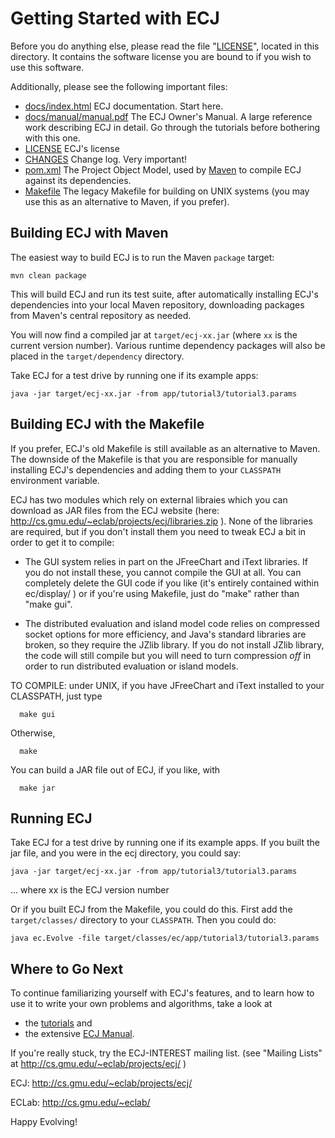# Getting Started with ECJ

Before you do anything else, please read the file "[LICENSE](LICENSE)",
located in this directory. It contains the software license
you are bound to if you wish to use this software.

Additionally, please see the following important files:

  * [docs/index.html](https://cs.gmu.edu/~eclab/projects/ecj/docs/)         ECJ documentation.  Start here.
  * [docs/manual/manual.pdf](https://cs.gmu.edu/~eclab/projects/ecj/docs/manual/manual.pdf)	The ECJ Owner's Manual.  A large reference work describing ECJ in detail.  Go through the tutorials before bothering with this one. 
  * [LICENSE](LICENSE)			ECJ's license
  * [CHANGES](CHANGES)			Change log.  Very important!
  * [pom.xml](pom.xml)			The Project Object Model, used by [Maven](http://maven.apache.org) to compile ECJ against its dependencies.
  * [Makefile](Makefile)		The legacy Makefile for building on UNIX systems (you may use this as an alternative to Maven, if you prefer).

## Building ECJ with Maven

The easiest way to build ECJ is to run the Maven `package` target:
```
mvn clean package
```
This will build ECJ and run its test suite, after automatically installing ECJ's dependencies into your local Maven repository, downloading packages from Maven's central repository as needed.

You will now find a compiled jar at `target/ecj-xx.jar` (where `xx` is the current version number).  Various runtime dependency packages will also be placed in the `target/dependency` directory.

Take ECJ for a test drive by running one if its example apps:
```
java -jar target/ecj-xx.jar -from app/tutorial3/tutorial3.params
```


## Building ECJ with the Makefile

If you prefer, ECJ's old Makefile is still available as an alternative to Maven. 
The downside of the Makefile is that you are responsible for manually installing 
ECJ's dependencies and adding them to your `CLASSPATH` environment variable.

ECJ has two modules which rely on external libraies
which you can download as JAR files from the ECJ website
(here:  http://cs.gmu.edu/~eclab/projects/ecj/libraries.zip ).
None of the libraries are required, but if you don't install
them you need to tweak ECJ a bit in order to get it to compile:

- The GUI system relies in part on the JFreeChart and iText
  libraries.  If you do not install these, you cannot compile
  the GUI at all.  You can completely delete the GUI code if
  you like (it's entirely contained within ec/display/ ) or
  if you're using Makefile, just do "make" rather than
  "make gui".

- The distributed evaluation and island model code relies on
  compressed socket options for more efficiency, and Java's
  standard libraries are broken, so they require the JZlib
  library.  If you do not install JZlib library, the code
  will still compile but you will need to turn compression
  *off* in order to run distributed evaluation or island
  models.

TO COMPILE: under UNIX, if you have JFreeChart and iText installed to your CLASSPATH, just type
```
  make gui
```
Otherwise,
```
  make
```
You can build a JAR file out of ECJ, if you like, with
```
  make jar
```

## Running ECJ

Take ECJ for a test drive by running one if its example apps.  If you built
the jar file, and you were in the ecj directory, you could say:

```
java -jar target/ecj-xx.jar -from app/tutorial3/tutorial3.params
```
... where xx is the ECJ version number

Or if you built ECJ from the Makefile, you could do this.  First
add the `target/classes/` directory to your `CLASSPATH`.  Then you could
do:
```
java ec.Evolve -file target/classes/ec/app/tutorial3/tutorial3.params
```

## Where to Go Next

To continue familiarizing yourself with ECJ's features, and to learn how to use it to write your own problems and algorithms, take a look at
  * the [tutorials](docs/tutorials) and
  * the extensive [ECJ Manual](docs/manual/manual.pdf).

If you're really stuck, try the
ECJ-INTEREST mailing list.  (see "Mailing Lists" at
http://cs.gmu.edu/~eclab/projects/ecj/ )

ECJ:	http://cs.gmu.edu/~eclab/projects/ecj/

ECLab:	http://cs.gmu.edu/~eclab/

Happy Evolving!

